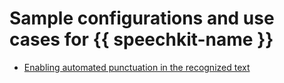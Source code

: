 # Sample configurations and use cases for {{ speechkit-name }}

* [Enabling automated punctuation in the recognized text](enabling-punctuator-in-speechkit.md)